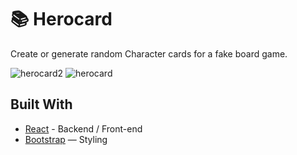 # 📚 Herocard

Create or generate random Character cards for a fake board game.


![herocard2](https://github.com/user-attachments/assets/b4cd8282-046d-476c-af6a-b7088f010ed8)
![herocard](https://github.com/user-attachments/assets/f4b2f8e6-48fd-4ce2-9a5f-f9532b5ef5ff)


## Built With
- [React](https://react.dev/) - Backend / Front-end
- [Bootstrap](https://getbootstrap.com/) — Styling
